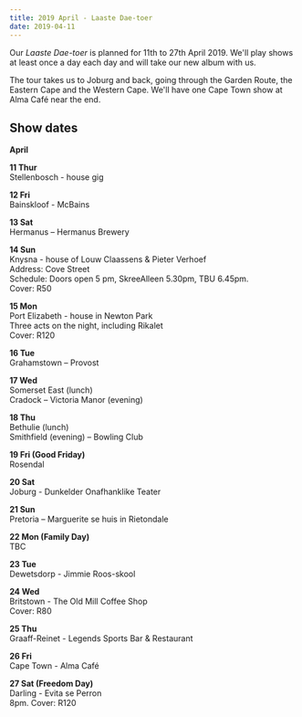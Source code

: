 ```yaml
---
title: 2019 April - Laaste Dae-toer
date: 2019-04-11
---
```


Our _Laaste Dae-toer_ is planned for 11th to 27th April 2019. We'll play shows at least once a day each day and will take our new album with us.

The tour takes us to Joburg and back, going through the Garden Route, the Eastern Cape and the Western Cape. We'll have one Cape Town show at Alma Café near the end.

## Show dates

**April**

**11 Thur**<br>
Stellenbosch - house gig

**12 Fri**<br>
Bainskloof - McBains

**13 Sat**<br>
Hermanus – Hermanus Brewery

**14 Sun**<br>
Knysna - house of Louw Claassens & Pieter Verhoef<br>
Address: Cove Street<br>
Schedule: Doors open 5 pm, SkreeAlleen 5.30pm, TBU 6.45pm.<br>
Cover: R50

**15 Mon**<br>
Port Elizabeth - house in Newton Park<br>
Three acts on the night, including Rikalet<br>
Cover: R120

**16 Tue**<br>
Grahamstown – Provost

**17 Wed**<br>
Somerset East (lunch)<br>
Cradock – Victoria Manor (evening)

**18 Thu**<br>
Bethulie (lunch)<br>
Smithfield (evening) – Bowling Club

**19 Fri (Good Friday)**<br>
Rosendal

**20 Sat**<br>
Joburg - Dunkelder Onafhanklike Teater

**21 Sun**<br>
Pretoria – Marguerite se huis in Rietondale

**22 Mon (Family Day)**<br>
TBC

**23 Tue**<br>
Dewetsdorp - Jimmie Roos-skool<br>

**24 Wed**<br>
Britstown - The Old Mill Coffee Shop<br>
Cover: R80

**25 Thu**<br>
Graaff-Reinet - Legends Sports Bar & Restaurant

**26 Fri**<br>
Cape Town - Alma Café

**27 Sat (Freedom Day)**<br>
Darling - Evita se Perron<br>
8pm.
Cover: R120
